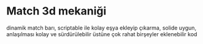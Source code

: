 # Match 3d mekaniği

dinamik match barı, scriptable ile kolay eşya ekleyip çıkarma, solide uygun, anlaşılması kolay ve sürdürülebilir üstüne çok rahat birşeyler eklenebilir kod
